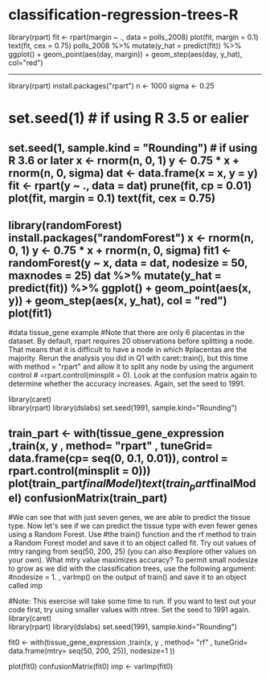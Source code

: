 # classification-regression-trees-R
library(rpart)
fit <- rpart(margin ~ ., data = polls_2008)
plot(fit, margin = 0.1)
text(fit, cex = 0.75)
polls_2008 %>% 
  mutate(y_hat = predict(fit)) %>% 
  ggplot() +
  geom_point(aes(day, margin)) +
  geom_step(aes(day, y_hat), col="red")

-----
library(rpart)
install.packages("rpart")
n <- 1000
sigma <- 0.25
# set.seed(1) # if using R 3.5 or ealier
set.seed(1, sample.kind = "Rounding") # if using R 3.6 or later
x <- rnorm(n, 0, 1)
y <- 0.75 * x + rnorm(n, 0, sigma)
dat <- data.frame(x = x, y = y)  
fit <- rpart(y ~ ., data = dat)
prune(fit, cp = 0.01)
plot(fit, margin = 0.1)
text(fit, cex = 0.75)
----------
  library(randomForest)
install.packages("randomForest")
x <- rnorm(n, 0, 1)
y <- 0.75 * x + rnorm(n, 0, sigma)
fit1 <-   randomForest(y ~ x, data = dat, nodesize = 50, maxnodes = 25)
  dat %>% 
  mutate(y_hat = predict(fit)) %>% 
  ggplot() +
  geom_point(aes(x, y)) +
  geom_step(aes(x, y_hat), col = "red")
  plot(fit1)
---------------
 #data tissue_gene example
#Note that there are only 6 placentas in the dataset. By default, rpart requires 20 observations before splitting a node. That means that it is difficult to have a node in which #placentas are the majority. Rerun the analysis you did in Q1 with caret::train(), but this time with method = "rpart" and allow it to split any node by using the argument control # =rpart.control(minsplit = 0). Look at the confusion matrix again to determine whether the accuracy increases. Again, set the seed to 1991.

library(caret)   
library(rpart)
library(dslabs)
set.seed(1991, sample.kind="Rounding")

train_part <- with(tissue_gene_expression ,train(x, y , method= "rpart" , 
      tuneGrid= data.frame(cp= seq(0, 0.1, 0.01)),
      control = rpart.control(minsplit = 0)))
plot(train_part$finalModel)
text(train_part$finalModel)
confusionMatrix(train_part)
-----
#We can see that with just seven genes, we are able to predict the tissue type. Now let's see if we can predict the tissue type with even fewer genes using a Random Forest. Use #the train() function and the rf method to train a Random Forest model and save it to an object called fit. Try out values of mtry ranging from seq(50, 200, 25) (you can also #explore other values on your own). What mtry value maximizes accuracy? To permit small nodesize to grow as we did with the classification trees, use the following argument: #nodesize = 1. , varImp() on the output of train() and save it to an object called imp

#Note: This exercise will take some time to run. If you want to test out your code first, try using smaller values with ntree. Set the seed to 1991 again.
library(caret)   
library(rpart)
library(dslabs)
set.seed(1991, sample.kind="Rounding")

fit0 <- with(tissue_gene_expression ,train(x, y , method= "rf" , 
      tuneGrid= data.frame(mtry= seq(50, 200, 25)),
      nodesize=1 ))

plot(fit0)
confusionMatrix(fit0)
imp <- varImp(fit0)
